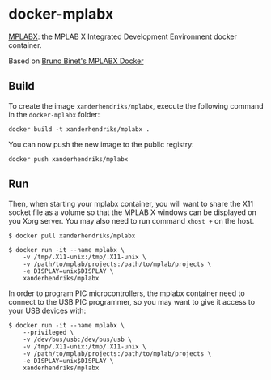 docker-mplabx
=============

[MPLABX](https://github.com/xanderhendriks/mplabx): the MPLAB X Integrated Development
Environment docker container.

Based on [Bruno Binet's MPLABX Docker](https://github.com/bbinet/docker-mplabx/blob/master/Dockerfile)

Build
-----

To create the image `xanderhendriks/mplabx`, execute the following command in the
`docker-mplabx` folder:

    docker build -t xanderhendriks/mplabx .

You can now push the new image to the public registry:
    
    docker push xanderhendriks/mplabx


Run
---

Then, when starting your mplabx container, you will want to share the X11
socket file as a volume so that the MPLAB X windows can be displayed on you
Xorg server. You may also need to run command `xhost +` on the host.

    $ docker pull xanderhendriks/mplabx

    $ docker run -it --name mplabx \
        -v /tmp/.X11-unix:/tmp/.X11-unix \
        -v /path/to/mplab/projects:/path/to/mplab/projects \
        -e DISPLAY=unix$DISPLAY \
        xanderhendriks/mplabx

In order to program PIC microcontrollers, the mplabx container need to connect
to the USB PIC programmer, so you may want to give it access to your USB
devices with:

    $ docker run -it --name mplabx \
        --privileged \
        -v /dev/bus/usb:/dev/bus/usb \
        -v /tmp/.X11-unix:/tmp/.X11-unix \
        -v /path/to/mplab/projects:/path/to/mplab/projects \
        -e DISPLAY=unix$DISPLAY \
        xanderhendriks/mplabx
